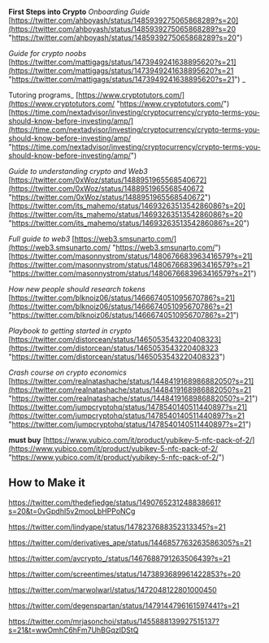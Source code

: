 **First Steps into Crypto** _Onboarding Guide_ [https://twitter.com/ahboyash/status/1485939275065868289?s=20](https://twitter.com/ahboyash/status/1485939275065868289?s=20 "https://twitter.com/ahboyash/status/1485939275065868289?s=20") 

_Guide for crypto noobs_ [https://twitter.com/mattigags/status/1473949241638895620?s=21](https://twitter.com/mattigags/status/1473949241638895620?s=21 "https://twitter.com/mattigags/status/1473949241638895620?s=21") _

Tutoring programs_ [https://www.cryptotutors.com/](https://www.cryptotutors.com/ "https://www.cryptotutors.com/") [https://time.com/nextadvisor/investing/cryptocurrency/crypto-terms-you-should-know-before-investing/amp/](https://time.com/nextadvisor/investing/cryptocurrency/crypto-terms-you-should-know-before-investing/amp/ "https://time.com/nextadvisor/investing/cryptocurrency/crypto-terms-you-should-know-before-investing/amp/") 

_Guide to understanding crypto and Web3_ [https://twitter.com/0xWoz/status/1488951965568540672](https://twitter.com/0xWoz/status/1488951965568540672 "https://twitter.com/0xWoz/status/1488951965568540672") [https://twitter.com/its_mahemo/status/1469326351354286086?s=20](https://twitter.com/its_mahemo/status/1469326351354286086?s=20 "https://twitter.com/its_mahemo/status/1469326351354286086?s=20") 

_Full guide to web3_ [https://web3.smsunarto.com/](https://web3.smsunarto.com/ "https://web3.smsunarto.com/") [https://twitter.com/masonnystrom/status/1480676683963416579?s=21](https://twitter.com/masonnystrom/status/1480676683963416579?s=21 "https://twitter.com/masonnystrom/status/1480676683963416579?s=21") 

_How new people should research tokens_ [https://twitter.com/blknoiz06/status/1466674051095670786?s=21](https://twitter.com/blknoiz06/status/1466674051095670786?s=21 "https://twitter.com/blknoiz06/status/1466674051095670786?s=21") 

_Playbook to getting started in crypto_ [https://twitter.com/distorcean/status/1465053543220408323](https://twitter.com/distorcean/status/1465053543220408323 "https://twitter.com/distorcean/status/1465053543220408323") 

_Crash course on crypto economics_ [https://twitter.com/realnatashache/status/1448419168986882050?s=21](https://twitter.com/realnatashache/status/1448419168986882050?s=21 "https://twitter.com/realnatashache/status/1448419168986882050?s=21") [https://twitter.com/jumpcryptohq/status/1478540140511440897?s=21](https://twitter.com/jumpcryptohq/status/1478540140511440897?s=21 "https://twitter.com/jumpcryptohq/status/1478540140511440897?s=21") 

**must buy** [https://www.yubico.com/it/product/yubikey-5-nfc-pack-of-2/](https://www.yubico.com/it/product/yubikey-5-nfc-pack-of-2/ "https://www.yubico.com/it/product/yubikey-5-nfc-pack-of-2/")

## How to Make it

https://twitter.com/thedefiedge/status/1490765231248838661?s=20&t=0vGpdhI5v2mooLbHPPoNCg

https://twitter.com/lindyape/status/1478237688352313345?s=21

https://twitter.com/derivatives_ape/status/1446857763263586305?s=21

https://twitter.com/avcrypto_/status/1467688791263506439?s=21

https://twitter.com/screentimes/status/1473893689961422853?s=20

https://twitter.com/marwolwarl/status/1472048122801000450

https://twitter.com/degenspartan/status/1479144796161597441?s=21

https://twitter.com/mrjasonchoi/status/1455888139927515137?s=21&t=wwOmhC6hFm7UhBGqzIDStQ
